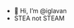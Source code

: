 - 👋 Hi, I’m @iglavan
- STEA not STEAM



<!---
iglavan/iglavan is a ✨ special ✨ repository because its `README.md` (this file) appears on your GitHub profile.
You can click the Preview link to take a look at your changes.
--->
